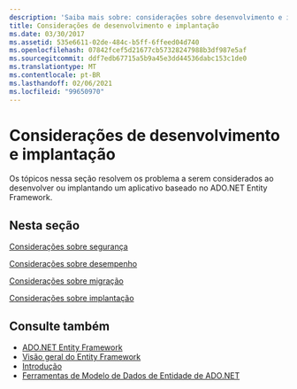 ```yaml
---
description: 'Saiba mais sobre: considerações sobre desenvolvimento e implantação'
title: Considerações de desenvolvimento e implantação
ms.date: 03/30/2017
ms.assetid: 535e6611-02de-484c-b5ff-6ffeed04d740
ms.openlocfilehash: 07842fcef5d21677cb57328247988b3df987e5af
ms.sourcegitcommit: ddf7edb67715a5b9a45e3dd44536dabc153c1de0
ms.translationtype: MT
ms.contentlocale: pt-BR
ms.lasthandoff: 02/06/2021
ms.locfileid: "99650970"
---
```

# <a name="development-and-deployment-considerations"></a>Considerações de desenvolvimento e implantação

Os tópicos nessa seção resolvem os problema a serem considerados ao desenvolver ou implantando um aplicativo baseado no ADO.NET Entity Framework.  
  
## <a name="in-this-section"></a>Nesta seção  

 [Considerações sobre segurança](security-considerations.md)  
  
 [Considerações sobre desempenho](performance-considerations.md)  
  
 [Considerações sobre migração](migration-considerations.md)  
  
 [Considerações sobre implantação](deployment-considerations.md)  
  
## <a name="see-also"></a>Consulte também

- [ADO.NET Entity Framework](index.md)
- [Visão geral do Entity Framework](overview.md)
- [Introdução](getting-started.md)
- [Ferramentas de Modelo de Dados de Entidade de ADO.NET](/previous-versions/dotnet/netframework-4.0/bb399249(v=vs.100))
